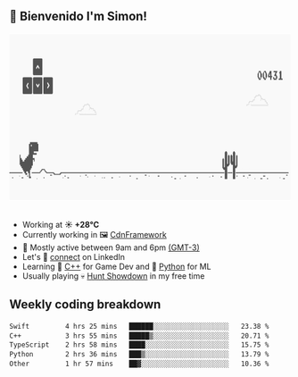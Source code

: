 <h2>👋 <b>Bienvenido I'm Simon!&nbsp;</b></h2>

<section>
  <img src="./static/banner.gif" height=300 width=1000>
</section>

<br>

<ul>
  <li>
		<!--START_SECTION:weather-->
		Working at <b>☀️   +28°C</b>
		<!--END_SECTION:weather-->
  </li>
  <li>
    Currently working in 🖼️&nbsp;<a href=https://github.com/snapverse/cdn-framework target=_blank>CdnFramework</a>
  </li>
  <li>
    🚩 Mostly active between 9am and 6pm <a href=https://onlinealarmkur.com/world/es target=_blank>(GMT-3)</a>
  </li>
  <li>
    Let's 🔗&nbsp;<a href=https://www.linkedin.com/in/itssimmons target=_blank>connect</a> on LinkedIn
  </li>
  <li>
    Learning 👴&nbsp;<a href=https://images3.memedroid.com/images/UPLOADED755/65f2bce6734f6.webp target=_blank>C++</a> for Game Dev and 🐍&nbsp;<a href=https://qph.cf2.quoracdn.net/main-qimg-4472b6229cb75bf66ab531f3ebd4f975-lq target=_blank>Python</a> for ML
  </li>
  <li>
    Usually playing 💀&nbsp;<a href=https://www.huntshowdown.com target=_blank>Hunt Showdown</a> in my free time
  </li>
</ul>

<h2><b>Weekly coding breakdown </b></h2>

<!--START_SECTION:waka-->

```txt
Swift         4 hrs 25 mins   ██████░░░░░░░░░░░░░░░░░░░   23.38 %
C++           3 hrs 55 mins   █████▒░░░░░░░░░░░░░░░░░░░   20.71 %
TypeScript    2 hrs 58 mins   ████░░░░░░░░░░░░░░░░░░░░░   15.75 %
Python        2 hrs 36 mins   ███▒░░░░░░░░░░░░░░░░░░░░░   13.79 %
Other         1 hr 57 mins    ██▓░░░░░░░░░░░░░░░░░░░░░░   10.36 %
```

<!--END_SECTION:waka-->
